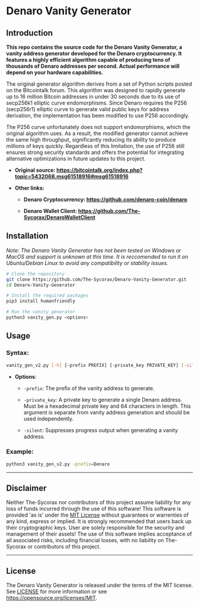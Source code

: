 # Denaro Vanity Generator

## Introduction
**This repo contains the source code for the Denaro Vanity Generator, a vanity address generator developed for the Denaro cryptocurrency. It features a highly efficient algorithm capable of producing tens of thousands of Denaro addresses per second. Actual performance will depend on your hardware capabilities.**

The original generator algorithm derives from a set of Python scripts posted on the Bitcointalk forum. This algorithm was designed to rapidly generate up to 16 million Bitcoin addresses in under 30 seconds due to its use of secp256k1 elliptic curve endomorphisms. Since Denaro requires the P256 (secp256r1) elliptic curve to generate valid public keys for address derivation, the implementation has been modified to use P256 accordingly.

The P256 curve unfortunately does not support endomorphisms, which the original algorithm uses. As a result, the modified generator cannot achieve the same high throughput, significantly reducing its ability to produce millions of keys quickly. Regardless of this limitation, the use of P256 still ensures strong security standards and offers the potential for integrating alternative optimizations in future updates to this project.

* **Original source: https://bitcointalk.org/index.php?topic=5432068.msg61518916#msg61518916** 

* **Other links:**

    - **Denaro Cryptocurrency: https://github.com/denaro-coin/denaro**
    
    - **Denaro Wallet Client: https://github.com/The-Sycorax/DenaroWalletClient**



## Installation
*Note: The Denaro Vanity Generator has not been tested on Windows or MacOS and support is unknown at this time. It is reccomended to run it on Ubuntu/Debian Linux to avoid any compatibility or stability issues.*

```bash
# Clone the repository
git clone https://github.com/The-Sycorax/Denaro-Vanity-Generator.git
cd Denaro-Vanity-Generator

# Install the required packages
pip3 install humanfriendly

# Run the vanity generator
python3 vanity_gen.py <options>
```

## Usage
### Syntax:
```bash
vanity_gen_v2.py [-h] [-prefix PREFIX] [-private_key PRIVATE_KEY] [-silent]
```
    
- **Options**:        
    * `-prefix`: The prefix of the vanity address to generate.
    * `-private_key`: A private key to generate a single Denaro address. Must be a hexadecimal private key and 64 characters in length. This argument is separate from vanity address generation and should be used independently. 
    
    * `-silent`: Suppresses progress output when generating a vanity address.

### **Example**:
```bash
python3 vanity_gen_v2.py -prefix=Denaro
```

------------

## Disclaimer

Neither The-Sycorax nor contributors of this project assume liability for any loss of funds incurred through the use of this software! This software is provided 'as is' under the [MIT License](LICENSE) without guarantees or warrenties of any kind, express or implied. It is strongly recommended that users back up their cryptographic keys. User are solely responsible for the security and management of their assets! The use of this software implies acceptance of all associated risks, including financial losses, with no liability on The-Sycorax or contributors of this project.

------------

## License
The Denaro Vanity Generator is released under the terms of the MIT license. See [LICENSE](LICENSE) for more
information or see https://opensource.org/licenses/MIT.
